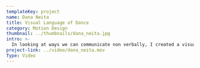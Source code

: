 ```yaml
---
templateKey: project
name: Dana Neita
title: Visual Language of Dance
category: Motion Design
thumbnail: ../thumbnails/dana_neita.jpg
intro: >-
  In looking at ways we can communicate non verbally, I created a visual language of dance by using elements of design, to recreate a new meaning and interpretation to how we can visualize movement. This was explored as an animated Gif, showing the differentiation between ballet, modern contemporary and jazz, as forms of expression explored using movement.
project-link: ../video/dana_neita.mov
Type: Video
---
```

